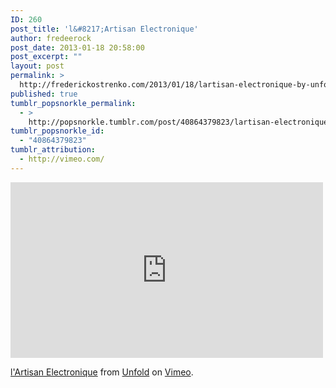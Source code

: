 ```yaml
---
ID: 260
post_title: 'l&#8217;Artisan Electronique'
author: fredeerock
post_date: 2013-01-18 20:58:00
post_excerpt: ""
layout: post
permalink: >
  http://frederickostrenko.com/2013/01/18/lartisan-electronique-by-unfold/
published: true
tumblr_popsnorkle_permalink:
  - >
    http://popsnorkle.tumblr.com/post/40864379823/lartisan-electronique-by-unfold
tumblr_popsnorkle_id:
  - "40864379823"
tumblr_attribution:
  - http://vimeo.com/
---
```

<iframe src="http://player.vimeo.com/video/25195019" width="500" height="281" frameborder="0" webkitAllowFullScreen mozallowfullscreen allowFullScreen></iframe> <p><a href="http://vimeo.com/25195019">l'Artisan Electronique</a> from <a href="http://vimeo.com/user1500376">Unfold</a> on <a href="http://vimeo.com">Vimeo</a>.</p>